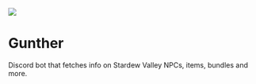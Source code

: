 ![](https://stardewcommunitywiki.com/mediawiki/images/3/3d/Gunther.png)

# Gunther

Discord bot that fetches info on Stardew Valley NPCs, items, bundles and more.
